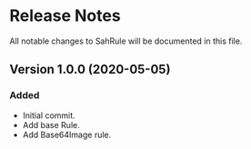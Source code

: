 # Release Notes

All notable changes to SahRule will be documented in this file.

## Version 1.0.0 (2020-05-05)

### Added
- Initial commit.
- Add base Rule.
- Add Base64Image rule.